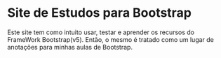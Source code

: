 # Site de Estudos para Bootstrap

Este site tem como intuito usar, testar e aprender os recursos do FrameWork Bootstrap(v5). Então, o mesmo é tratado como um lugar de anotações para minhas aulas de Bootstrap.